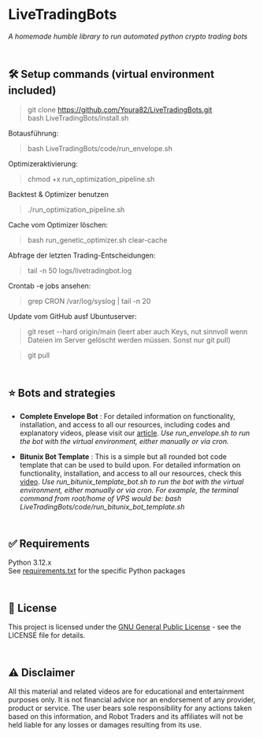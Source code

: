 # LiveTradingBots

_A homemade humble library to run automated python crypto trading bots_

\
🛠️ Setup commands (virtual environment included)
-------------
> git clone https://github.com/Youra82/LiveTradingBots.git \
> bash LiveTradingBots/install.sh

Botausführung:
> bash LiveTradingBots/code/run_envelope.sh

Optimizeraktivierung:
> chmod +x run_optimization_pipeline.sh


Backtest & Optimizer benutzen

> ./run_optimization_pipeline.sh

Cache vom Optimizer löschen:
> bash run_genetic_optimizer.sh clear-cache

Abfrage der letzten Trading-Entscheidungen:

> tail -n 50 logs/livetradingbot.log

Crontab -e jobs ansehen:
> grep CRON /var/log/syslog | tail -n 20

Update vom GitHub ausf Ubuntuserver:

>git reset --hard origin/main (leert aber auch Keys, nut sinnvoll wenn Dateien im Server gelöscht werden müssen. Sonst nur git pull)

>git pull



\
⭐ Bots and strategies
-------------
- **Complete Envelope Bot** : For detailed information on functionality, installation, and access to all our resources, including codes and explanatory videos, please visit our [article](https://robottraders.io/blog/envelope-trading-bot).
_Use run_envelope.sh to run the bot with the virtual environment, either manually or via cron._

- **Bitunix Bot Template** : This is a simple but all rounded bot code template that can be used to build upon. For detailed information on functionality, installation, and access to all our resources, check this [video](https://youtu.be/Xj_hBOU_7Mc).
_Use run_bitunix_template_bot.sh to run the bot with the virtual environment, either manually or via cron. For example, the terminal command from root/home of VPS would be: bash LiveTradingBots/code/run_bitunix_bot_template.sh_

\
✅ Requirements
-------------
Python 3.12.x
\
See [requirements.txt](https://github.com/RobotTraders/LiveTradingBots/blob/main/requirements.txt) for the specific Python packages


\
📃 License
-------------
This project is licensed under the [GNU General Public License](LICENSE) - see the LICENSE file for details.


\
⚠️ Disclaimer
-------------
All this material and related videos are for educational and entertainment purposes only. It is not financial advice nor an endorsement of any provider, product or service. The user bears sole responsibility for any actions taken based on this information, and Robot Traders and its affiliates will not be held liable for any losses or damages resulting from its use. 

